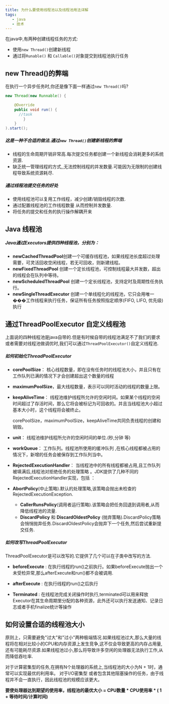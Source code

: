 ```yaml
---
title: 为什么要使用线程池以及线程池用法详解
tags: 
   - java
   - 技术
---
```



在java中,有两种创建线程任务的方式:

* 使用`new Thread()`创建新线程
* 通过将`Runable()` 和 `Callable()`对象提交到线程池执行任务



## new Thread()的弊端

在执行一个异步任务时,你还是像下面一样通过`new Thread()`吗?

```java
new Thread(new Runnable() {

    @Override
    public void run() {
      //task
        }
    }
).start();
```

##### 这是一种不合适的做法.通过`new Thread()`创建新线程的弊端

* 线程的生命周期开销非常高.每次提交任务都创建一个新线程会消耗更多的系统资源.
* 缺乏统一管理线程的方式,,无法控制线程的并发数量.可能因为无限制的创建线程导致系统资源耗尽.

##### 通过线程池提交任务的好处

* 使用线程池可以复用工作线程，减少创建/销毁线程的次数.
* 通过配置线程池的工作线程数量 从而控制并发数量.
* 将任务的提交和任务的执行操作解耦开来

## Java 线程池

##### Java通过Executors提供四种线程池，分别为：

* **newCachedThreadPool**创建一个可缓存线程池，如果线程池长度超过处理需要，可灵活回收空闲线程，若无可回收，则新建线程。
* **newFixedThreadPool** 创建一个定长线程池，可控制线程最大并发数，超出的线程会在队列中等待。
* **newScheduledThreadPool** 创建一个定长线程池，支持定时及周期性任务执行。
* **newSingleThreadExecutor** 创建一个单线程化的线程池，它只会用唯一���工作线程来执行任务，保证所有任务按照指定顺序(FIFO, LIFO, 优先级)执行

## 通过ThreadPoolExecutor 自定义线程池

上面说的四种线程池是java自带的.但是有时候自带的线程池满足不了我们的要求或者需要对线程池做调优时,我们可以通过`ThreadPoolExecutor()`自定义线程池.

##### 如何初始化ThreadPoolExecutor


* **corePoolSize**： 核心线程数量，即在没有任务时的线程池大小，并且只有在工作队列已满的情况下才会创建超出这个数量的线程 

* **maximumPoolSize**，最大线程数量，表示可以同时活动的线程的数量上限。

* **keepAliveTime**： 线程池维护线程所允许的空闲时间。如果某个线程的空闲时间超过了存活时间，那么它将会被标记为可回收的。并且当线程池大小超过基本大小时，这个线程将会被终止。

  corePoolSize，maximumPoolSize，keepAliveTime共同负责线程的创建和销毁。

* **unit**： 线程池维护线程所允许的空闲时间的单位.(秒,分钟 等)

* **workQueue**： 工作队列。线程池所使用的缓冲队列 ,在核心线程都被占用的情况下，新增的任务会被保存到工作队列当中。

*  **RejectedExecutionHandler**： 当线程池中的所有线程都被占用,且工作队列被填满后,线程池对拒绝任务的处理策略 。JDK提供了几种不同的RejectedExecutionHandler实现，包括 ： 
  * **AbortPolicy**(中止策略).默认的处理策略,该策略会抛出未检查的RejectedExecutionException.
	  * **CallerRunsPolicy**(调用者运行策略).该策略会把任务回退到调用者,从而降低线程池的流量.
	  * **DiscardPolicy** 和 **DiscardOldestPolicy** (抛弃策略).DiscardPolicy策略会悄悄抛弃任务.DiscardOldestPolicy会抛弃下一个任务,然后尝试重新提交任务.

##### 如何改写ThreadPoolExecutor

ThreadPoolExecutor是可以改写的.它提供了几个可以在子类中改写的方法.

* **beforeExecute** : 在执行线程的run()之前执行。如果beforeExecute抛出一个未受检异常,那么afterExecute和run()都不会被调用.

* **afterExecute** : 在执行线程的run()之后执行

* **Terminated** : 在线程池完成关闭操作时执行,terminated可以用来释放Executor在其生命周期里分配的各种资源，此外还可以执行发送通知、记录日志或者手机finalize统计等操作



## 如何设置合适的线程池大小

原则上，只需要避免"过大"和"过小"两种极端情况.如果线程池过大,那么大量的线程将在相对比较小的CPU和内存资源上发生竞争,这不仅会导致更高的内存占用量,还有可能耗尽资源.如果线程池过小,那么将导致许多空闲的处理器无法执行工作,从而降低吞吐率.

对于计算密集型的任务,在拥有N个处理器的系统上,当线程池的大小为N + 1时，通常可以实现最优的利用率。
对于I/O密集型 或者包含其他阻塞操作的任务，由于线程并不会一直执行，因此线程池的规模应该更大。

**要使处理器达到期望的使用率，线程池的最优大小 = CPU数量 * CPU使用率 * ( 1 + 等待时间/计算时间)** 


